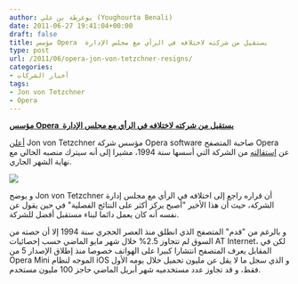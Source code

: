 ```yaml
---
author: يوغرطة بن علي (Youghourta Benali)
date: 2011-06-27 19:41:04+00:00
draft: false
title: مؤسس Opera  يستقيل من شركته لاختلافه في الرأي مع مجلس الإدارة
type: post
url: /2011/06/opera-jon-von-tetzchner-resigns/
categories:
- أخبار الشركات
tags:
- Jon von Tetzchner
- Opera
---
```


[**مؤسس Opera  يستقيل من شركته لاختلافه في الرأي مع مجلس الإدارة**](https://www.it-scoop.com/2011/06/opera-jon-von-tetzchner-resigns)


[أعلن](http://techcrunch.com/2011/06/24/opera-founder-jon-s-von-tetzchner-resigns-over-differences-with-board/) Jon von Tetzchner مؤسس شركة Opera software صاحبة المتصفح Opera عن [استقالته](http://www.opera.com/press/releases/2011/06/24/) من الشركة التي أسسها سنة 1994، مشيرا إلى أنه سيترك منصبه الحالي مع نهاية الشهر الجاري.

[![](https://www.it-scoop.com/wp-content/uploads/2011/06/Jon-von-Tetzchner_Opera-Software.jpg)
](https://www.it-scoop.com/2011/06/opera-jon-von-tetzchner-resigns)

و يوضح Jon von Tetzchner أن قراره راجع إلى اختلافه في الرأي مع مجلس إدارة الشركة، حيث أن هذا الأخير "أصبح يركز أكثر على النتائج الفصلية" في حين يقول عن نفسه أنه كان يعمل دائما لبناء مستقبل أفضل للشركة.

و بالرغم من "قدم" المتصفح الذي انطلق منذ العصر الحجري سنة 1994 إلا أن حصته من السوق لم تتجاوز 2.5% خلال شهر مايو الماضي حسب إحصائيات AT Internet، لكن في المقابل يعرف المتصفح انتشارا كبيرا على الهواتف خصوصا منذ إطلاق الإصدار 5 من Opera Mini الموجه لنظام iOS و الذي سجل ما لا يقل عن مليون تحميل خلال يومه الأول فقط، و قد تجاوز عدد مستخدميه شهر أبريل الماضي حاجز 100 مليون مستخدم.




